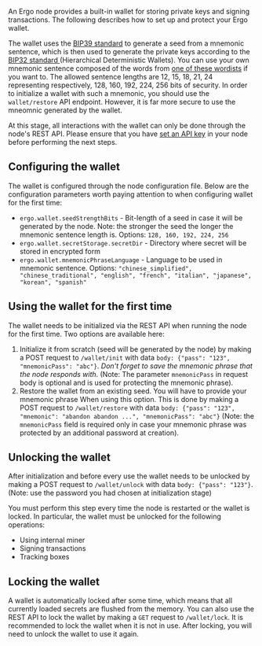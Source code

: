 An Ergo node provides a built-in wallet for storing private keys and signing transactions. The following describes how to set up and protect your Ergo wallet. 

The wallet uses the [BIP39 standard](https://github.com/bitcoin/bips/blob/master/bip-0039.mediawiki) to generate a seed from a mnemonic sentence, which is then used to generate the private keys according to the [BIP32 standard ](https://github.com/bitcoin/bips/blob/master/bip-0032.mediawiki) (Hierarchical Deterministic Wallets). You can use your own mnemonic sentence composed of the words from [one of these wordists](https://github.com/ergoplatform/ergo-wallet/tree/master/src/main/resources/wordlist) if you want to.
The allowed sentence lengths are 12, 15, 18, 21, 24 representing respectively, 128, 160, 192, 224, 256 bits of security. In order to initialize a wallet with such a mnemonic, you should use the `wallet/restore` API endpoint. 
However, it is far more secure to use the mneomnic generated by the wallet.

At this stage, all interactions with the wallet can only be done through the node's REST API. Please ensure that you have [set an API key](https://github.com/ergoplatform/ergo/wiki/Ergo-REST-API#setting-an-api-key) in your node before performing the next steps.

## Configuring the wallet

The wallet is configured through the node configuration file. Below are the configuration parameters worth paying attention to when configuring wallet for the first time:
* `ergo.wallet.seedStrengthBits` - Bit-length of a seed in case it will be generated by the node. Note: the stronger the seed the longer the mnemonic sentence length is. Options: `128, 160, 192, 224, 256`
* `ergo.wallet.secretStorage.secretDir` - Directory where secret will be stored in encrypted form
* `ergo.wallet.mnemonicPhraseLanguage` - Language to be used in mnemonic sentence. Options: `"chinese_simplified", "chinese_traditional", "english", "french", "italian", "japanese", "korean", "spanish"`

## Using the wallet for the first time

The wallet needs to be initialized via the REST API when running the node for the first time. Two options are available here: 
1. Initialize it from scratch (seed will be generated by the node) by making a POST request to `/wallet/init` with data `body: {"pass": "123", "mnemonicPass": "abc"}`. *Don't forget to save the mnemonic phrase that the node responds with*. (Note: The parameter `mnemonicPass` in request body is optional and is used for protecting the mnemonic phrase).
2. Restore the wallet from an existing seed. You will have to provide your mnemonic phrase When using this option. This is done by making a POST request to `/wallet/restore` with data `body: {"pass": "123", "mnemonic": "abandon abandon ...", "mnemonicPass": "abc"}` (Note: the `mnemonicPass` field is required only in case your mnemonic phrase was protected by an additional password at creation).

## Unlocking the wallet

After initialization and before every use the wallet needs to be unlocked by making a POST request to `/wallet/unlock` with data `body: {"pass": "123"}`. (Note: use the password you had chosen at initialization stage)

You must perform this step every time the node is restarted or the wallet is locked.
In particular, the wallet must be unlocked for the following operations:  
* Using internal miner
* Signing transactions
* Tracking boxes

## Locking the wallet

A wallet is automatically locked after some time, which means that all currently loaded secrets are flushed from the memory. You can also use the REST API to lock the wallet by making a `GET` request to `/wallet/lock`. 
It is recommended to lock the wallet when it is not in use. 
After locking, you will need to unlock the wallet to use it again. 